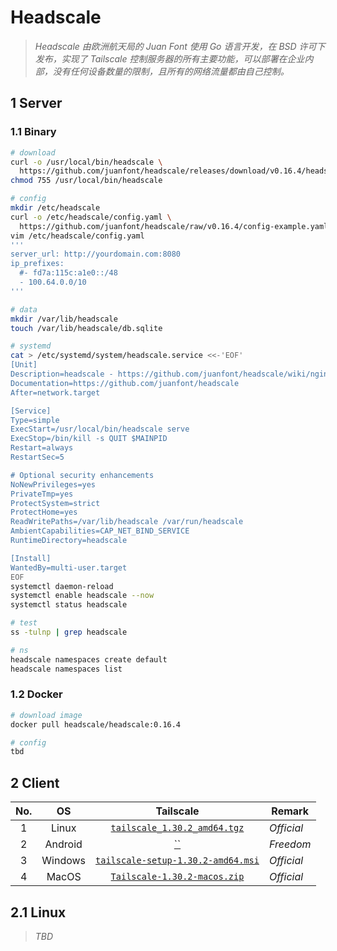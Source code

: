 # Headscale

> *Headscale 由欧洲航天局的 Juan Font 使用 Go 语言开发，在 BSD 许可下发布，实现了 Tailscale 控制服务器的所有主要功能，可以部署在企业内部，没有任何设备数量的限制，且所有的网络流量都由自己控制。*

## 1 Server

### 1.1 Binary

```bash
# download
curl -o /usr/local/bin/headscale \
  https://github.com/juanfont/headscale/releases/download/v0.16.4/headscale_0.16.4_linux_amd64
chmod 755 /usr/local/bin/headscale

# config
mkdir /etc/headscale
curl -o /etc/headscale/config.yaml \
  https://github.com/juanfont/headscale/raw/v0.16.4/config-example.yaml
vim /etc/headscale/config.yaml
'''
server_url: http://yourdomain.com:8080
ip_prefixes:
  #- fd7a:115c:a1e0::/48
  - 100.64.0.0/10
'''

# data
mkdir /var/lib/headscale
touch /var/lib/headscale/db.sqlite

# systemd
cat > /etc/systemd/system/headscale.service <<-'EOF'
[Unit]
Description=headscale - https://github.com/juanfont/headscale/wiki/nginx-configuration
Documentation=https://github.com/juanfont/headscale
After=network.target

[Service]
Type=simple
ExecStart=/usr/local/bin/headscale serve
ExecStop=/bin/kill -s QUIT $MAINPID
Restart=always
RestartSec=5

# Optional security enhancements
NoNewPrivileges=yes
PrivateTmp=yes
ProtectSystem=strict
ProtectHome=yes
ReadWritePaths=/var/lib/headscale /var/run/headscale
AmbientCapabilities=CAP_NET_BIND_SERVICE
RuntimeDirectory=headscale

[Install]
WantedBy=multi-user.target
EOF
systemctl daemon-reload
systemctl enable headscale --now
systemctl status headscale

# test
ss -tulnp | grep headscale

# ns
headscale namespaces create default
headscale namespaces list
```

### 1.2 Docker

```bash
# download image
docker pull headscale/headscale:0.16.4

# config
tbd
```

## 2 Client

|No.|OS|Tailscale|Remark|
|:---:|:---:|:---:|-----|
|1|Linux|[`tailscale_1.30.2_amd64.tgz`](https://pkgs.tailscale.com/stable/tailscale_1.30.2_amd64.tgz)|*Official*|
|2|Android|[``]()|*Freedom*|
|3|Windows|[`tailscale-setup-1.30.2-amd64.msi`](https://pkgs.tailscale.com/stable/tailscale-setup-1.30.2-amd64.msi)|*Official*|
|4|MacOS|[`Tailscale-1.30.2-macos.zip`](https://pkgs.tailscale.com/stable/Tailscale-1.30.2-macos.zip)|*Official*|

## 2.1 Linux

> *TBD*
